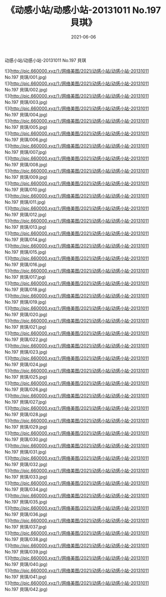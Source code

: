 ﻿---
layout: post
title:  《动感小站/动感小站-20131011 No.197 貝琪》
date:   2021-06-06
img: http://pic.660000.xyz/1:/网络美图/2021/动感小站/动感小站-20131011 No.197 貝琪/000.jpg
categories: [美女, 清纯, 唯美]
---

动感小站/动感小站-20131011 No.197 貝琪

 ![](http://pic.660000.xyz/1:/网络美图/2021/动感小站/动感小站-20131011 No.197 貝琪/001.jpg) <br>![](http://pic.660000.xyz/1:/网络美图/2021/动感小站/动感小站-20131011 No.197 貝琪/002.jpg) <br>![](http://pic.660000.xyz/1:/网络美图/2021/动感小站/动感小站-20131011 No.197 貝琪/003.jpg) <br>![](http://pic.660000.xyz/1:/网络美图/2021/动感小站/动感小站-20131011 No.197 貝琪/004.jpg) <br>![](http://pic.660000.xyz/1:/网络美图/2021/动感小站/动感小站-20131011 No.197 貝琪/005.jpg) <br>![](http://pic.660000.xyz/1:/网络美图/2021/动感小站/动感小站-20131011 No.197 貝琪/006.jpg) <br>![](http://pic.660000.xyz/1:/网络美图/2021/动感小站/动感小站-20131011 No.197 貝琪/007.jpg) <br>![](http://pic.660000.xyz/1:/网络美图/2021/动感小站/动感小站-20131011 No.197 貝琪/008.jpg) <br>![](http://pic.660000.xyz/1:/网络美图/2021/动感小站/动感小站-20131011 No.197 貝琪/009.jpg) <br>![](http://pic.660000.xyz/1:/网络美图/2021/动感小站/动感小站-20131011 No.197 貝琪/010.jpg) <br>![](http://pic.660000.xyz/1:/网络美图/2021/动感小站/动感小站-20131011 No.197 貝琪/011.jpg) <br>![](http://pic.660000.xyz/1:/网络美图/2021/动感小站/动感小站-20131011 No.197 貝琪/012.jpg) <br>![](http://pic.660000.xyz/1:/网络美图/2021/动感小站/动感小站-20131011 No.197 貝琪/013.jpg) <br>![](http://pic.660000.xyz/1:/网络美图/2021/动感小站/动感小站-20131011 No.197 貝琪/014.jpg) <br>![](http://pic.660000.xyz/1:/网络美图/2021/动感小站/动感小站-20131011 No.197 貝琪/015.jpg) <br>![](http://pic.660000.xyz/1:/网络美图/2021/动感小站/动感小站-20131011 No.197 貝琪/016.jpg) <br>![](http://pic.660000.xyz/1:/网络美图/2021/动感小站/动感小站-20131011 No.197 貝琪/017.jpg) <br>![](http://pic.660000.xyz/1:/网络美图/2021/动感小站/动感小站-20131011 No.197 貝琪/018.jpg) <br>![](http://pic.660000.xyz/1:/网络美图/2021/动感小站/动感小站-20131011 No.197 貝琪/019.jpg) <br>![](http://pic.660000.xyz/1:/网络美图/2021/动感小站/动感小站-20131011 No.197 貝琪/020.jpg) <br>![](http://pic.660000.xyz/1:/网络美图/2021/动感小站/动感小站-20131011 No.197 貝琪/021.jpg) <br>![](http://pic.660000.xyz/1:/网络美图/2021/动感小站/动感小站-20131011 No.197 貝琪/022.jpg) <br>![](http://pic.660000.xyz/1:/网络美图/2021/动感小站/动感小站-20131011 No.197 貝琪/023.jpg) <br>![](http://pic.660000.xyz/1:/网络美图/2021/动感小站/动感小站-20131011 No.197 貝琪/024.jpg) <br>![](http://pic.660000.xyz/1:/网络美图/2021/动感小站/动感小站-20131011 No.197 貝琪/025.jpg) <br>![](http://pic.660000.xyz/1:/网络美图/2021/动感小站/动感小站-20131011 No.197 貝琪/026.jpg) <br>![](http://pic.660000.xyz/1:/网络美图/2021/动感小站/动感小站-20131011 No.197 貝琪/027.jpg) <br>![](http://pic.660000.xyz/1:/网络美图/2021/动感小站/动感小站-20131011 No.197 貝琪/028.jpg) <br>![](http://pic.660000.xyz/1:/网络美图/2021/动感小站/动感小站-20131011 No.197 貝琪/029.jpg) <br>![](http://pic.660000.xyz/1:/网络美图/2021/动感小站/动感小站-20131011 No.197 貝琪/030.jpg) <br>![](http://pic.660000.xyz/1:/网络美图/2021/动感小站/动感小站-20131011 No.197 貝琪/031.jpg) <br>![](http://pic.660000.xyz/1:/网络美图/2021/动感小站/动感小站-20131011 No.197 貝琪/032.jpg) <br>![](http://pic.660000.xyz/1:/网络美图/2021/动感小站/动感小站-20131011 No.197 貝琪/033.jpg) <br>![](http://pic.660000.xyz/1:/网络美图/2021/动感小站/动感小站-20131011 No.197 貝琪/034.jpg) <br>![](http://pic.660000.xyz/1:/网络美图/2021/动感小站/动感小站-20131011 No.197 貝琪/035.jpg) <br>![](http://pic.660000.xyz/1:/网络美图/2021/动感小站/动感小站-20131011 No.197 貝琪/036.jpg) <br>![](http://pic.660000.xyz/1:/网络美图/2021/动感小站/动感小站-20131011 No.197 貝琪/037.jpg) <br>![](http://pic.660000.xyz/1:/网络美图/2021/动感小站/动感小站-20131011 No.197 貝琪/038.jpg) <br>![](http://pic.660000.xyz/1:/网络美图/2021/动感小站/动感小站-20131011 No.197 貝琪/039.jpg) <br>![](http://pic.660000.xyz/1:/网络美图/2021/动感小站/动感小站-20131011 No.197 貝琪/040.jpg) <br>![](http://pic.660000.xyz/1:/网络美图/2021/动感小站/动感小站-20131011 No.197 貝琪/041.jpg) <br>![](http://pic.660000.xyz/1:/网络美图/2021/动感小站/动感小站-20131011 No.197 貝琪/042.jpg) <br>